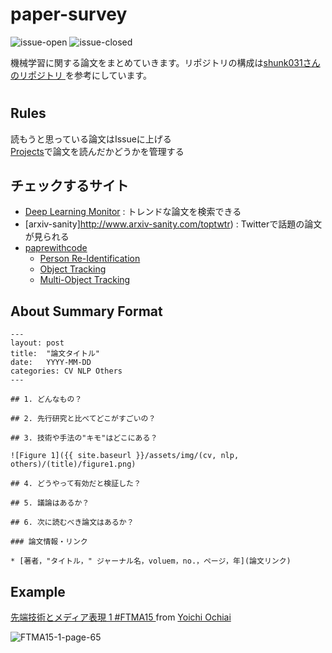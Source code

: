 # paper-survey
[](
![ML-Survey](https://user-images.githubusercontent.com/40351074/77842400-9b3db100-71cc-11ea-81fa-573cbdab0699.png)
)
![issue-open](https://img.shields.io/github/issues-raw/TakeruEndo/paper-survey?style=flat-square)
![issue-closed](https://img.shields.io/github/issues-closed-raw/TakeruEndo/paper-survey)

機械学習に関する論文をまとめていきます。リポジトリの構成は[shunk031さんのリポジトリ
](https://github.com/shunk031/paper-survey)を参考にしています。

#

## Rules
読もうと思っている論文はIssueに上げる  
[Projects](https://github.com/TakeruEndo/paper-survey/projects/1)で論文を読んだかどうかを管理する  

## チェックするサイト
- [Deep Learning Monitor](https://deeplearn.org/) : トレンドな論文を検索できる
- [arxiv-sanity]http://www.arxiv-sanity.com/toptwtr) : Twitterで話題の論文が見られる
- [paprewithcode](https://paperswithcode.com/)
  - [Person Re-Identification](https://paperswithcode.com/task/person-re-identification)
  - [Object Tracking](https://paperswithcode.com/task/object-tracking)
  - [Multi-Object Tracking](https://paperswithcode.com/task/multi-object-tracking)



## About Summary Format

```
---
layout: post
title:  "論文タイトル"
date:   YYYY-MM-DD
categories: CV NLP Others
---

## 1. どんなもの？

## 2. 先行研究と比べてどこがすごいの？

## 3. 技術や手法の"キモ"はどこにある？

![Figure 1]({{ site.baseurl }}/assets/img/(cv, nlp, others)/(title)/figure1.png)

## 4. どうやって有効だと検証した？

## 5. 議論はあるか？

## 6. 次に読むべき論文はあるか？

### 論文情報・リンク

* [著者，"タイトル，" ジャーナル名，voluem，no.，ページ，年](論文リンク)
```

## Example
[先端技術とメディア表現 1 #FTMA15 ](https://www.slideshare.net/Ochyai/1-ftma15) from [Yoichi Ochiai](https://www.slideshare.net/Ochyai)

![FTMA15-1-page-65](https://user-images.githubusercontent.com/40351074/77840589-1d75a780-71c4-11ea-9db6-08b31dff4b03.png)
